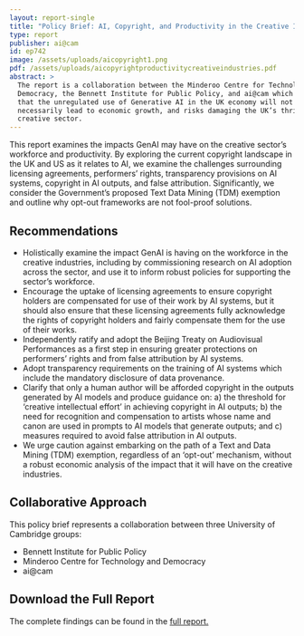 ```yaml
---
layout: report-single
title: "Policy Brief: AI, Copyright, and Productivity in the Creative Industries"
type: report
publisher: ai@cam
id: ep742
image: /assets/uploads/aicopyright1.png
pdf: /assets/uploads/aicopyrightproductivitycreativeindustries.pdf
abstract: >
  The report is a collaboration between the Minderoo Centre for Technology and
  Democracy, the Bennett Institute for Public Policy, and ai@cam which argues
  that the unregulated use of Generative AI in the UK economy will not
  necessarily lead to economic growth, and risks damaging the UK’s thriving
  creative sector.
---
```

This report examines the impacts GenAI may have on the creative sector’s workforce and productivity. By exploring the current copyright landscape in the UK and US as it relates to AI, we examine the challenges surrounding licensing agreements, performers’ rights, transparency provisions on AI systems, copyright in AI outputs, and false attribution. Significantly, we consider the Government’s proposed Text Data Mining (TDM) exemption and outline why opt-out frameworks are not fool-proof solutions.

## Recommendations

* Holistically examine the impact GenAI is having on the workforce in the creative industries, including by commissioning research on AI adoption across the sector, and use it to inform robust policies for supporting the sector’s workforce.
* Encourage the uptake of licensing agreements to ensure copyright holders are compensated for use of their work by AI systems, but it should also ensure that these licensing agreements fully acknowledge the rights of copyright holders and fairly compensate them for the use of their works.
* Independently ratify and adopt the Beijing Treaty on Audiovisual Performances as a first step in ensuring greater protections on performers’ rights and from false attribution by AI systems.
* Adopt transparency requirements on the training of AI systems which include the mandatory disclosure of data provenance.
* Clarify that only a human author will be afforded copyright in the outputs generated by AI models and produce guidance on: a) the threshold for ‘creative intellectual effort’ in achieving copyright in AI outputs; b) the need for recognition and compensation to artists whose name and canon are used in prompts to AI models that generate outputs; and c) measures required to avoid false attribution in AI outputs.
* We urge caution against embarking on the path of a Text and Data Mining (TDM) exemption, regardless of an ‘opt-out’ mechanism, without a robust economic analysis of the impact that it will have on the creative industries.

## Collaborative Approach

This policy brief represents a collaboration between three University of Cambridge groups:

* Bennett Institute for Public Policy
* Minderoo Centre for Technology and Democracy
* ai@cam

## Download the Full Report

The complete findings can be found in the [full report.](/assets/uploads/aicopyrightproductivitycreativeindustries.pdf)